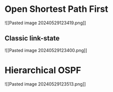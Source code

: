 # Open Shortest Path First
![[Pasted image 20240529123419.png]]
## Classic link-state

![[Pasted image 20240529123400.png]]

# Hierarchical OSPF
![[Pasted image 20240529123513.png]]